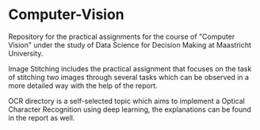 # Computer-Vision

Repository for the practical assignments for the course of "Computer Vision" under the study of Data Science for Decision Making at Maastricht University.

Image Stitching includes the practical assignment that focuses on the task of stitching two images through several tasks which can be observed in a more detailed way with the help of the report.

OCR directory is a self-selected topic which aims to implement a Optical Character Recognition using deep learning, the explanations can be found in the report as well.
